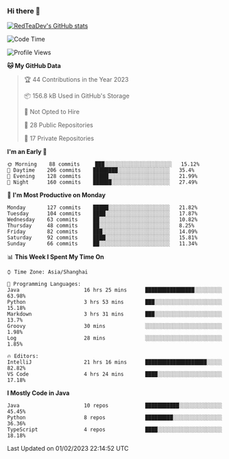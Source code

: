 ### Hi there 👋

<!--
**RedTeaDev/RedTeaDev** is a ✨ _special_ ✨ repository because its `README.md` (this file) appears on your GitHub profile.

Here are some ideas to get you started:

- 🔭 I’m currently working on ...
- 🌱 I’m currently learning ...
- 👯 I’m looking to collaborate on ...
- 🤔 I’m looking for help with ...
- 💬 Ask me about ...
- 📫 How to reach me: ...
- 😄 Pronouns: ...
- ⚡ Fun fact: ...
-->

<!--
[![wakatime](https://wakatime.com/badge/user/6b101ed0-04c0-4490-9283-eb61f2efff96.svg)](https://wakatime.com/@6b101ed0-04c0-4490-9283-eb61f2efff96)
!-->

[![RedTeaDev's GitHub stats](https://github-readme-stats.vercel.app/api?username=RedTeaDev)](https://github.com/anuraghazra/github-readme-stats)
<!--
[![willianrod's wakatime stats](https://github-readme-stats.vercel.app/api/wakatime?username=RedTeaDev)](https://github.com/anuraghazra/github-readme-stats)
!-->
<!--START_SECTION:waka-->
![Code Time](http://img.shields.io/badge/Code%20Time-1%2C180%20hrs%2044%20mins-blue)

![Profile Views](http://img.shields.io/badge/Profile%20Views-0-blue)

**🐱 My GitHub Data** 

> 🏆 44 Contributions in the Year 2023
 > 
> 📦 156.8 kB Used in GitHub's Storage 
 > 
> 🚫 Not Opted to Hire
 > 
> 📜 28 Public Repositories 
 > 
> 🔑 17 Private Repositories  
 > 
**I'm an Early 🐤** 

```text
🌞 Morning    88 commits     ███░░░░░░░░░░░░░░░░░░░░░░   15.12% 
🌆 Daytime    206 commits    ████████░░░░░░░░░░░░░░░░░   35.4% 
🌃 Evening    128 commits    █████░░░░░░░░░░░░░░░░░░░░   21.99% 
🌙 Night      160 commits    ██████░░░░░░░░░░░░░░░░░░░   27.49%

```
📅 **I'm Most Productive on Monday** 

```text
Monday       127 commits    █████░░░░░░░░░░░░░░░░░░░░   21.82% 
Tuesday      104 commits    ████░░░░░░░░░░░░░░░░░░░░░   17.87% 
Wednesday    63 commits     ██░░░░░░░░░░░░░░░░░░░░░░░   10.82% 
Thursday     48 commits     ██░░░░░░░░░░░░░░░░░░░░░░░   8.25% 
Friday       82 commits     ███░░░░░░░░░░░░░░░░░░░░░░   14.09% 
Saturday     92 commits     ████░░░░░░░░░░░░░░░░░░░░░   15.81% 
Sunday       66 commits     ██░░░░░░░░░░░░░░░░░░░░░░░   11.34%

```


📊 **This Week I Spent My Time On** 

```text
⌚︎ Time Zone: Asia/Shanghai

💬 Programming Languages: 
Java                     16 hrs 25 mins      ████████████████░░░░░░░░░   63.98% 
Python                   3 hrs 53 mins       ███░░░░░░░░░░░░░░░░░░░░░░   15.18% 
Markdown                 3 hrs 31 mins       ███░░░░░░░░░░░░░░░░░░░░░░   13.7% 
Groovy                   30 mins             ░░░░░░░░░░░░░░░░░░░░░░░░░   1.98% 
Log                      28 mins             ░░░░░░░░░░░░░░░░░░░░░░░░░   1.85%

🔥 Editors: 
IntelliJ                 21 hrs 16 mins      ████████████████████░░░░░   82.82% 
VS Code                  4 hrs 24 mins       ████░░░░░░░░░░░░░░░░░░░░░   17.18%

```

**I Mostly Code in Java** 

```text
Java                     10 repos            ███████████░░░░░░░░░░░░░░   45.45% 
Python                   8 repos             █████████░░░░░░░░░░░░░░░░   36.36% 
TypeScript               4 repos             ████░░░░░░░░░░░░░░░░░░░░░   18.18%

```



 Last Updated on 01/02/2023 22:14:52 UTC
<!--END_SECTION:waka-->


